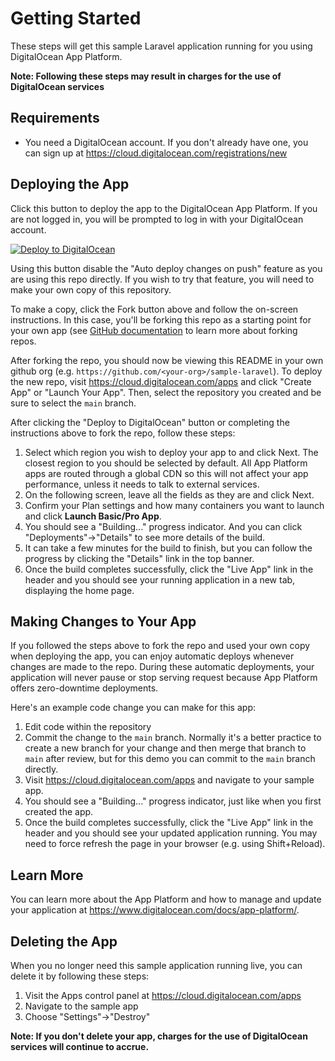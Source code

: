 # Getting Started

These steps will get this sample Laravel application running for you using DigitalOcean App Platform.

**Note: Following these steps may result in charges for the use of DigitalOcean services**

## Requirements

* You need a DigitalOcean account. If you don't already have one, you can sign up at https://cloud.digitalocean.com/registrations/new
    
## Deploying the App

Click this button to deploy the app to the DigitalOcean App Platform. If you are not logged in, you will be prompted to log in with your DigitalOcean account.

[![Deploy to DigitalOcean](https://www.deploytodo.com/do-btn-blue.svg)](https://cloud.digitalocean.com/apps/new?repo=https://github.com/kiwina/sample-laravel/tree/main)

Using this button disable the "Auto deploy changes on push" feature as you are using this repo directly. If you wish to try that feature, you will need to make your own copy of this repository.

To make a copy, click the Fork button above and follow the on-screen instructions. In this case, you'll be forking this repo as a starting point for your own app (see [GitHub documentation](https://docs.github.com/en/github/getting-started-with-github/fork-a-repo) to learn more about forking repos.

After forking the repo, you should now be viewing this README in your own github org (e.g. `https://github.com/<your-org>/sample-laravel`). To deploy the new repo, visit https://cloud.digitalocean.com/apps and click "Create App" or "Launch Your App". Then, select the repository you created and be sure to select the `main` branch.

After clicking the "Deploy to DigitalOcean" button or completing the instructions above to fork the repo, follow these steps:

1. Select which region you wish to deploy your app to and click Next. The closest region to you should be selected by default. All App Platform apps are routed through a global CDN so this will not affect your app performance, unless it needs to talk to external services.
1. On the following screen, leave all the fields as they are and click Next.
1. Confirm your Plan settings and how many containers you want to launch and click **Launch Basic/Pro App**.
1. You should see a "Building..." progress indicator. And you can click "Deployments"→"Details" to see more details of the build.
1. It can take a few minutes for the build to finish, but you can follow the progress by clicking the "Details" link in the top banner.
1. Once the build completes successfully, click the "Live App" link in the header and you should see your running application in a new tab, displaying the home page.

## Making Changes to Your App

If you followed the steps above to fork the repo and used your own copy when deploying the app, you can enjoy automatic deploys whenever changes are made to the repo. During these automatic deployments, your application will never pause or stop serving request because App Platform offers zero-downtime deployments.

Here's an example code change you can make for this app:

1. Edit code within the repository
1. Commit the change to the `main` branch. Normally it's a better practice to create a new branch for your change and then merge that branch to `main` after review, but for this demo you can commit to the `main` branch directly.
1. Visit https://cloud.digitalocean.com/apps and navigate to your sample app.
1. You should see a "Building..." progress indicator, just like when you first created the app.
1. Once the build completes successfully, click the "Live App" link in the header and you should see your updated application running. You may need to force refresh the page in your browser (e.g. using Shift+Reload).

## Learn More

You can learn more about the App Platform and how to manage and update your application at https://www.digitalocean.com/docs/app-platform/.

## Deleting the App

When you no longer need this sample application running live, you can delete it by following these steps:
1. Visit the Apps control panel at https://cloud.digitalocean.com/apps
1. Navigate to the sample app
1. Choose "Settings"->"Destroy"

**Note: If you don't delete your app, charges for the use of DigitalOcean services will continue to accrue.**
